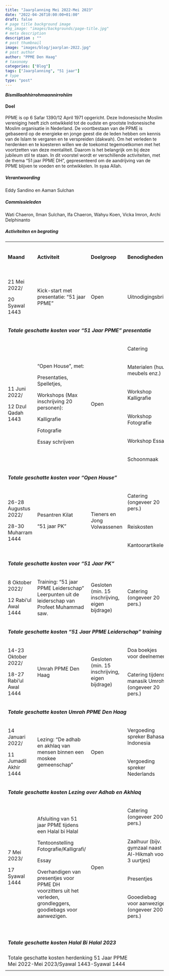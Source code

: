```yaml
---
title: "Jaarplanning Mei 2022-Mei 2023"
date: "2022-04-26T10:00:00+01:00"
draft: false
# page title background image
#bg_image: "images/backgrounds/page-title.jpg"
# meta description
description : ""
# post thumbnail
image: "images/blog/jaarplan-2022.jpg"
# post author
author: "PPME Den Haag"
# taxonomy
categories: ["Blog"]
tags: ["Jaarplanning", "51 jaar"]
# type
type: "post"
---
```


***Bismillaahhirrohmaannirrohiim***

#### Doel
PPME is op 6 Safar 1390/12 April 1971 opgericht. Deze Indonesische Moslim vereniging heeft zich ontwikkeld tot de oudste en grootste Indonesische Moslim organisatie in Nederland. De voortbestaan van de PPME is gebaseerd op de energieke en jonge geest die de leden hebben om kennis van de Islam te vergaren en te verspreiden (dakwah). Om het verleden te herdenken en te koesteren willen we de toekomst tegemoetkomen met het voortzetten van deze mentaliteit. Daarom is het belangrijk om bij deze jubileum stil te staan. In dit voorstel wordt er verschillende activiteiten, met de thema “51 jaar PPME DH”, gepresenteerd om de aandrijving van de PPME blijven te voeden en te ontwikkelen. In syaa Allah.

##### Verantwoording
Eddy Sandino en Aaman Sulchan

##### Commissieleden
Wati Chaeron, Ilman Sulchan, Ifa Chaeron, Wahyu Koen, Vicka Imron, Archi Delphinanto

##### Activiteiten en begroting

<table class="table-light">
    <tbody class="table-light">
        <tr class="table-primary">
            <td>
                <p><strong>Maand</strong></p>
            </td>
            <td>
                <p><strong>Activiteit</strong></p>
            </td>
            <td>
                <p><strong>Doelgroep</strong></p>
            </td>
            <td>
                <p><strong>Benodigheden</strong></p>
            </td>
            <td>
                <p><strong>Geschatte kosten (Euro)</strong></p>
            </td>
        </tr>
        <tr class="table-light">
            <td>
                <p>21 Mei 2022/</p>
                <p>20 Syawal 1443</p>
            </td>
            <td>
                <p>Kick-start met presentatie: &ldquo;51 jaar PPME&rdquo;</p>
            </td>
            <td>
                <p>Open</p>
            </td>
            <td>
                <p>Uitnodigingsbrief</p>
            </td>
            <td>
                <p>165,00</p>
            </td>
        </tr>
        <tr class="table-primary">
            <td colspan="4">
                <p>
                    <strong><em>Totale geschatte kosten voor &ldquo;51 Jaar PPME&rdquo; presentatie</em></strong>
                </p>
            </td>
            <td>
                <p>
                    <strong><em>165,00</em></strong>
                </p>
            </td>
        </tr>
        <tr class="table-light">
            <td rowspan="6">
                <p>11 Juni 2022/</p>
                <p>12 Dzul Qadah 1443</p>
            </td>
            <td rowspan="6">
                <p>&ldquo;Open House&rdquo;, met:</p>
                <p>Presentaties, Spelletjes,</p>
                <p>Workshops (Max inschrijving 20 personen):</p>
                <p>Kalligrafie</p>
                <p>Fotografie</p>
                <p>Essay schrijven</p>
            </td>
            <td rowspan="6">
                <p>Open</p>
            </td>
            <td>
                <p>Catering</p>
            </td>
            <td>
                <p>1000,00</p>
            </td>
        </tr>
        <tr class="table-light">
            <td>
                <p>Materialen (huur meubels enz.)</p>
            </td>
            <td>
                <p>500,00</p>
            </td>
        </tr>
        <tr class="table-light">
            <td>
                <p>Workshop Kalligrafie</p>
            </td>
            <td>
                <p>50,00</p>
            </td>
        </tr>
        <tr class="table-light">
            <td>
                <p>Workshop Fotografie</p>
            </td>
            <td>
                <p>50,00</p>
            </td>
        </tr>
        <tr class="table-light">
            <td>
                <p>Workshop Essay</p>
            </td>
            <td>
                <p>50,00</p>
            </td>
        </tr>
        <tr class="table-light">
            <td>
                <p>Schoonmaak</p>
            </td>
            <td>
                <p>75,00</p>
            </td>
        </tr>
        <tr class="table-primary">
            <td colspan="4">
                <p>
                    <strong><em>Totale geschatte kosten voor &ldquo;Open House&rdquo;</em></strong>
                </p>
            </td>
            <td>
                <p>
                    <strong><em>1725,00</em></strong>
                </p>
            </td>
        </tr>
        <tr class="table-light">
            <td rowspan="3">
                <p>26-28 Augustus 2022/</p>
                <p>28-30 Muharram 1444</p>
            </td>
            <td rowspan="3">
                <p>Pesantren Kilat</p>
                <p>&ldquo;51 jaar PK&rdquo;</p>
            </td>
            <td rowspan="3">
                <p>Tieners en Jong Volwassenen</p>
            </td>
            <td>
                <p>Catering (ongeveer 20 pers.)</p>
            </td>
            <td>
                <p>300,00</p>
            </td>
        </tr>
        <tr class="table-light">
            <td>
                <p>Reiskosten</p>
            </td>
            <td>
                <p>200,00</p>
            </td>
        </tr>
        <tr class="table-light">
            <td>
                <p>Kantoorartikelen</p>
            </td>
            <td>
                <p>100,00</p>
            </td>
        </tr>
        <tr class="table-primary">
            <td colspan="4">
                <p>
                    <strong><em>Totale geschatte kosten voor &ldquo;51 Jaar PK&rdquo;</em></strong>
                </p>
            </td>
            <td>
                <p>
                    <strong><em>600,00</em></strong>
                </p>
            </td>
        </tr>
        <tr class="table-light">
            <td>
                <p>8 Oktober 2022/</p>
                <p>12 Rabi&rsquo;ul Awal 1444</p>
            </td>
            <td>
                <p>
                    Training: &ldquo;51 jaar PPME Leiderschap&rdquo; Leerpunten uit de
                    leiderschap van Profeet Muhammad saw.
                </p>
            </td>
            <td>
                <p>Gesloten (min. 15 inschrijving, eigen bijdrage)</p>
            </td>
            <td>
                <p>Catering (ongeveer 20 pers.)</p>
            </td>
            <td>
                <p>100,00</p>
            </td>
        </tr>
        <tr class="table-light">
            <td colspan="4">
                <p>
                    <strong><em>Totale geschatte kosten &ldquo;51 Jaar PPME Leiderschap&rdquo;
                            training</em></strong>
                </p>
            </td>
            <td>
                <p>
                    <strong><em>100,00</em></strong>
                </p>
            </td>
        </tr>
        <tr class="table-light">
            <td rowspan="2">
                <p>14-23 Oktober 2022/</p>
                <p>18-27 Rabi&rsquo;ul Awal 1444</p>
            </td>
            <td rowspan="2">
                <p>Umrah PPME Den Haag</p>
            </td>
            <td rowspan="2">
                <p>Gesloten (min. 15 inschrijving, eigen bijdrage)</p>
            </td>
            <td>
                <p>Doa boekjes voor deelnemers</p>
            </td>
            <td>
                <p>100,00</p>
            </td>
        </tr>
        <tr class="table-light">
            <td>
                <p>Catering tijdens manasik Umroh (ongeveer 20 pers.)</p>
            </td>
            <td>
                <p>100,00</p>
            </td>
        </tr>
        <tr  class="table-primary">
            <td colspan="4" >
                <p>
                    <strong><em>Totale geschatte kosten Umrah PPME Den Haag</em></strong>
                </p>
            </td>
            <td>
                <p>
                    <strong><em>200,00</em></strong>
                </p>
            </td>
        </tr>
        <tr  class="table-light">
            <td rowspan="2">
                <p>14 Januari 2022/</p>
                <p>11 Jumadil Akhir 1444</p>
            </td>
            <td rowspan="2">
                <p>
                    Lezing: &ldquo;De adhab en akhlaq van mensen binnen een moskee
                    gemeenschap&rdquo;
                </p>
            </td>
            <td rowspan="2">
                <p>Open</p>
            </td>
            <td>
                <p>Vergoeding spreker Bahasa Indonesia</p>
            </td>
            <td>
                <p>75,00</p>
            </td>
        </tr>
        <tr class="table-light">
            <td>
                <p>Vergoeding spreker Nederlands</p>
            </td>
            <td>
                <p>75,00</p>
            </td>
        </tr>
        <tr class="table-primary">
            <td colspan="4">
                <p>
                    <strong><em>Totale geschatte kosten Lezing over Adhab en Akhlaq</em></strong>
                </p>
            </td>
            <td>
                <p>
                    <strong><em>150,00</em></strong>
                </p>
            </td>
        </tr>
        <tr class="table-light">
            <td rowspan="5">
                <p>7 Mei 2023/</p>
                <p>17 Syawal 1444</p>
            </td>
            <td rowspan="5">
                <p>Afsluiting van 51 jaar PPME tijdens een Halal bi Halal</p>
                <p>Tentoonstelling Fotografie/Kalligrafi/</p>
                <p>Essay</p>
                <p>
                    Overhandigen van presentjes voor PPME DH voorzitters uit het
                    verleden, grondleggers, goodiebags voor aanwezigen.
                </p>
            </td>
            <td rowspan="5">
                <p>Open</p>
            </td>
            <td>
                <p>Catering (ongeveer 200 pers.)</p>
            </td>
            <td>
                <p>2000,00</p>
            </td>
        </tr>
        <tr class="table-light">
            <td>
                <p>Zaalhuur (bijv. gymzaal naast Al-Hikmah voor 3 uurtjes)</p>
            </td>
            <td>
                <p>200,00</p>
            </td>
        </tr>
        <tr class="table-light">
            <td>
                <p>Presentjes</p>
            </td>
            <td>
                <p>1000,00</p>
            </td>
        </tr>
        <tr class="table-light">
            <td>
                <p>Gooediebag voor aanwezigen (ongeveer 200 pers.)</p>
            </td>
            <td>
                <p>1000,00</p>
            </td>
        </tr>
        <tr  class="table-light">
            <td>&nbsp;</td>
            <td>&nbsp;</td>
        </tr>
        <tr class="table-primary">
            <td colspan="4">
                <p>
                    <strong><em>Totale geschatte kosten Halal Bi Halal 2023</em></strong>
                </p>
            </td>
            <td>
                <p>
                    <strong><em>4200,00</em></strong>
                </p>
            </td>
        </tr>
        <tr  class="table-primary">
            <td colspan="4">
                Totale geschatte kosten herdenking 51 Jaar PPME<br/>
                Mei 2022-Mei 2023/Syawal 1443-Syawal 1444
            </td>
            <td>
                <p><strong>7140,00</strong></p>
            </td>
        </tr>
    </tbody>
</table>